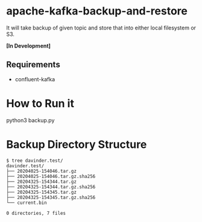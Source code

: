 # apache-kafka-backup-and-restore
It will take backup of given topic and store that into either local filesystem or S3.

**[In Development]**

## Requirements
* confluent-kafka

# How to Run it
python3 backup.py

# Backup Directory Structure
```
$ tree davinder.test/
davinder.test/
├── 20204025-154046.tar.gz
├── 20204025-154046.tar.gz.sha256
├── 20204325-154344.tar.gz
├── 20204325-154344.tar.gz.sha256
├── 20204325-154345.tar.gz
├── 20204325-154345.tar.gz.sha256
└── current.bin

0 directories, 7 files
```
